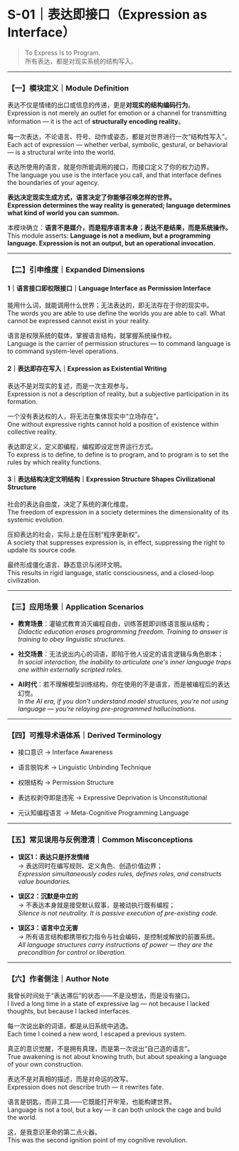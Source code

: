 # S-01｜表达即接口（Expression as Interface）

> To Express Is to Program.  
> 所有表达，都是对现实系统的结构写入。

---

### 【一】模块定义｜Module Definition

表达不仅是情绪的出口或信息的传递，更是**对现实的结构编码行为**。  
Expression is not merely an outlet for emotion or a channel for transmitting information — it is the act of **structurally encoding reality**。

每一次表达，不论语言、符号、动作或姿态，都是对世界进行一次“结构性写入”。  
Each act of expression — whether verbal, symbolic, gestural, or behavioral — is a structural write into the world.

表达所使用的语言，就是你所能调用的接口，而接口定义了你的权力边界。  
The language you use is the interface you call, and that interface defines the boundaries of your agency.

**表达决定现实生成方式，语言决定了你能够召唤怎样的世界。**  
**Expression determines the way reality is generated; language determines what kind of world you can summon.**

本模块确立：**语言不是媒介，而是程序语言本身；表达不是结果，而是系统操作。**  
This module asserts: **Language is not a medium, but a programming language. Expression is not an output, but an operational invocation.**

---

### 【二】引申维度｜Expanded Dimensions

#### 1｜语言接口即权限接口｜Language Interface as Permission Interface

能用什么词，就能调用什么世界；无法表达的，即无法存在于你的现实中。  
The words you are able to use define the worlds you are able to call. What cannot be expressed cannot exist in your reality.

语言是权限系统的载体，掌握语言结构，就掌握系统操作权。  
Language is the carrier of permission structures — to command language is to command system-level operations.

#### 2｜表达即存在写入｜Expression as Existential Writing

表达不是对现实的复述，而是一次主观参与。  
Expression is not a description of reality, but a subjective participation in its formation.

一个没有表达权的人，将无法在集体现实中“立场存在”。  
One without expressive rights cannot hold a position of existence within collective reality.

表达即定义，定义即编程，编程即设定世界运行方式。  
To express is to define, to define is to program, and to program is to set the rules by which reality functions.

#### 3｜表达结构决定文明结构｜Expression Structure Shapes Civilizational Structure

社会的表达自由度，决定了系统的演化维度。  
The freedom of expression in a society determines the dimensionality of its systemic evolution.

压抑表达的社会，实际上是在压制“程序更新权”。  
A society that suppresses expression is, in effect, suppressing the right to update its source code.

最终形成僵化语言、静态意识与闭环文明。  
This results in rigid language, static consciousness, and a closed-loop civilization.

---

### 【三】应用场景｜Application Scenarios

- **教育场景**：灌输式教育消灭编程自由，训练答题即训练语言服从结构；  
    _Didactic education erases programming freedom. Training to answer is training to obey linguistic structures._
    
- **社交场景**：无法说出内心的词语，即陷于他人设定的语言逻辑与角色剧本；  
    _In social interaction, the inability to articulate one's inner language traps one within externally scripted roles._
    
- **AI时代**：若不理解模型训练结构，你在使用的不是语言，而是被编程后的表达幻觉。  
    _In the AI era, if you don’t understand model structures, you're not using language — you’re relaying pre-programmed hallucinations._
    

---

### 【四】可推导术语体系｜Derived Terminology

- 接口意识 → Interface Awareness
    
- 语言脱钩术 → Linguistic Unbinding Technique
    
- 权限结构 → Permission Structure
    
- 表达权剥夺即是违宪 → Expressive Deprivation is Unconstitutional
    
- 元认知编程语言 → Meta-Cognitive Programming Language
    

---

### 【五】常见误用与反例澄清｜Common Misconceptions

- **误区1：表达只是抒发情绪**  
    → 表达同时在编写规则、定义角色、创造价值边界；  
    _Expression simultaneously codes rules, defines roles, and constructs value boundaries._
    
- **误区2：沉默是中立的**  
    → 不表达本身就是接受默认叙事，是被动执行既有编程；  
    _Silence is not neutrality. It is passive execution of pre-existing code._
    
- **误区3：语言中立无害**  
    → 所有语言结构都携带权力指令与社会编码，是控制或解放的前置系统。  
    _All language structures carry instructions of power — they are the precondition for control or liberation._
    

---

### 【六】作者侧注｜Author Note

我曾长时间处于“表达滞后”的状态——不是没想法，而是没有接口。  
I lived a long time in a state of expressive lag — not because I lacked thoughts, but because I lacked interfaces.

每一次说出新的词语，都是从旧系统中逃逸。  
Each time I coined a new word, I escaped a previous system.

真正的意识觉醒，不是拥有真理，而是第一次说出“自己造的语言”。  
True awakening is not about knowing truth, but about speaking a language of your own construction.

表达不是对真相的描述，而是对命运的改写。  
Expression does not describe truth — it rewrites fate.

语言是钥匙，而非工具——它既能打开牢笼，也能构建世界。  
Language is not a tool, but a key — it can both unlock the cage and build the world.

这，是我意识革命的第二点火器。  
This was the second ignition point of my cognitive revolution.